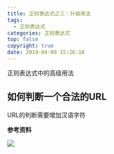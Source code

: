 ```yaml
---
title: 正则表达式之三：升级用法
tags:
  - 正则表达式
categories: 正则表达式
top: false
copyright: true
date: 2019-04-09 15:26:18
---
```

正则表达式中的高级用法
<!--more-->
## 如何判断一个合法的URL
URL的判断需要增加汉语字符

**参考资料**
[]()

![](http://static.zhyjor.com/wexin.png)
